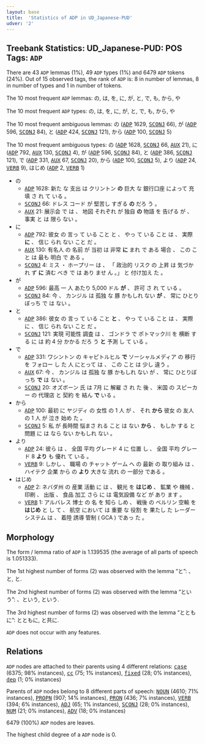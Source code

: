 ```yaml
---
layout: base
title:  'Statistics of ADP in UD_Japanese-PUD'
udver: '2'
---
```


## Treebank Statistics: UD_Japanese-PUD: POS Tags: `ADP`

There are 43 `ADP` lemmas (1%), 49 `ADP` types (1%) and 6479 `ADP` tokens (24%).
Out of 15 observed tags, the rank of `ADP` is: 8 in number of lemmas, 8 in number of types and 1 in number of tokens.

The 10 most frequent `ADP` lemmas: の, は, を, に, が, と, で, も, から, や

The 10 most frequent `ADP` types:  の, は, を, に, が, と, で, も, から, や

The 10 most frequent ambiguous lemmas: の (<tt><a href="ja_pud-pos-ADP.html">ADP</a></tt> 1629, <tt><a href="ja_pud-pos-SCONJ.html">SCONJ</a></tt> 66), が (<tt><a href="ja_pud-pos-ADP.html">ADP</a></tt> 596, <tt><a href="ja_pud-pos-SCONJ.html">SCONJ</a></tt> 84), と (<tt><a href="ja_pud-pos-ADP.html">ADP</a></tt> 424, <tt><a href="ja_pud-pos-SCONJ.html">SCONJ</a></tt> 121), から (<tt><a href="ja_pud-pos-ADP.html">ADP</a></tt> 100, <tt><a href="ja_pud-pos-SCONJ.html">SCONJ</a></tt> 5)

The 10 most frequent ambiguous types:  の (<tt><a href="ja_pud-pos-ADP.html">ADP</a></tt> 1628, <tt><a href="ja_pud-pos-SCONJ.html">SCONJ</a></tt> 66, <tt><a href="ja_pud-pos-AUX.html">AUX</a></tt> 21), に (<tt><a href="ja_pud-pos-ADP.html">ADP</a></tt> 792, <tt><a href="ja_pud-pos-AUX.html">AUX</a></tt> 130, <tt><a href="ja_pud-pos-SCONJ.html">SCONJ</a></tt> 4), が (<tt><a href="ja_pud-pos-ADP.html">ADP</a></tt> 596, <tt><a href="ja_pud-pos-SCONJ.html">SCONJ</a></tt> 84), と (<tt><a href="ja_pud-pos-ADP.html">ADP</a></tt> 386, <tt><a href="ja_pud-pos-SCONJ.html">SCONJ</a></tt> 121), で (<tt><a href="ja_pud-pos-ADP.html">ADP</a></tt> 331, <tt><a href="ja_pud-pos-AUX.html">AUX</a></tt> 67, <tt><a href="ja_pud-pos-SCONJ.html">SCONJ</a></tt> 20), から (<tt><a href="ja_pud-pos-ADP.html">ADP</a></tt> 100, <tt><a href="ja_pud-pos-SCONJ.html">SCONJ</a></tt> 5), より (<tt><a href="ja_pud-pos-ADP.html">ADP</a></tt> 24, <tt><a href="ja_pud-pos-VERB.html">VERB</a></tt> 9), はじめ (<tt><a href="ja_pud-pos-ADP.html">ADP</a></tt> 2, <tt><a href="ja_pud-pos-VERB.html">VERB</a></tt> 1)


* の
  * <tt><a href="ja_pud-pos-ADP.html">ADP</a></tt> 1628: 新た な 支出 は クリントン <b>の</b> 巨大 な 銀行口座 によって 充填 さ れ て いる 。
  * <tt><a href="ja_pud-pos-SCONJ.html">SCONJ</a></tt> 66: ドレス コード が 堅苦し すぎる <b>の</b> だろ う 。
  * <tt><a href="ja_pud-pos-AUX.html">AUX</a></tt> 21: 展示会 で は 、 地図 それぞれ が 独自 <b>の</b> 物語 を 告げる が 、 事実 と は 限ら ない 。
* に
  * <tt><a href="ja_pud-pos-ADP.html">ADP</a></tt> 792: 彼女 の 言っ て いる こと と 、 やっ て いる こと は 、 実際 <b>に</b> 、 信じ られ ない こと だ 。
  * <tt><a href="ja_pud-pos-AUX.html">AUX</a></tt> 130: 有名人 の 名前 が 当初 は 非常 <b>に</b> まれ で ある 場合 、 この こと は 最も 明白 で ある 。
  * <tt><a href="ja_pud-pos-SCONJ.html">SCONJ</a></tt> 4: ミス ・ ホープリー は 、 「 政治的 リスク の 上昇 は 気づか れ ず <b>に</b> 済む べき で は あり ませ ん 。」 と 付け加え た 。
* が
  * <tt><a href="ja_pud-pos-ADP.html">ADP</a></tt> 596: 最高 一 人 あたり 5,000 ドル <b>が</b> 、 許可 さ れ て いる 。
  * <tt><a href="ja_pud-pos-SCONJ.html">SCONJ</a></tt> 84: 今 、 カンジル は 孤独 な 豚 かもしれ ない <b>が</b> 、 常に ひとりぼっち で は ない 。
* と
  * <tt><a href="ja_pud-pos-ADP.html">ADP</a></tt> 386: 彼女 の 言っ て いる こと <b>と</b> 、 やっ て いる こと は 、 実際 に 、 信じ られ ない こと だ 。
  * <tt><a href="ja_pud-pos-SCONJ.html">SCONJ</a></tt> 121: 実現 可能性 調査 は 、 ゴンドラ で ポトマック川 を 横断 する に は 約 4 分 かかる だろ う <b>と</b> 予測 し て いる 。
* で
  * <tt><a href="ja_pud-pos-ADP.html">ADP</a></tt> 331: ワシントン の キャピトルヒル <b>で</b> ソーシャルメディア の 移行 を フォロー し た 人 にとって は 、 この こと は 少し 違う 。
  * <tt><a href="ja_pud-pos-AUX.html">AUX</a></tt> 67: 今 、 カンジル は 孤独 な 豚 かもしれ ない が 、 常に ひとりぼっち <b>で</b> は ない 。
  * <tt><a href="ja_pud-pos-SCONJ.html">SCONJ</a></tt> 20: オズボーン 氏 は 7月 に 解雇 さ れ た 後 、 米国 の スピーカー の 代理店 と 契約 を 結ん <b>で</b> いる 。
* から
  * <tt><a href="ja_pud-pos-ADP.html">ADP</a></tt> 100: 最初 に ヤジディ の 女性 の 1 人 が 、 それ <b>から</b> 彼女 の 友人 の 1 人 が 泣き 始め た 。
  * <tt><a href="ja_pud-pos-SCONJ.html">SCONJ</a></tt> 5: 私 が 長時間 悩まさ れる こと は ない <b>から</b> 、 もしか する と 問題 に は なら ない かもしれ ない 。
* より
  * <tt><a href="ja_pud-pos-ADP.html">ADP</a></tt> 24: 彼ら は 、 全国 平均 グレード 4 に 位置 し 、 全国 平均 グレード 8 <b>より</b> も 優れ て いる 。
  * <tt><a href="ja_pud-pos-VERB.html">VERB</a></tt> 9: しかし 、 職場 の チャット ゲーム へ の 最新 の 取り組み は 、 ハイテク 企業 から の <b>より</b> 大きな 流れ の 一部分 である 。
* はじめ
  * <tt><a href="ja_pud-pos-ADP.html">ADP</a></tt> 2: ネバダ州 の 産業 活動 に は 、 観光 を <b>はじめ</b> 、 鉱業 や 機械 、 印刷 、 出版 、 食品 加工 さら に は 電気設備 など が あり ます 。
  * <tt><a href="ja_pud-pos-VERB.html">VERB</a></tt> 1: アルバレス 博士 の 名 を 知ら しめ 、 戦後 の ベルリン 空輸 を <b>はじめ</b> と し て 、 航空 において は 重要 な 役割 を 果たし た レーダーシステム は 、 着陸 誘導 管制 ( GCA ) であっ た 。

## Morphology

The form / lemma ratio of `ADP` is 1.139535 (the average of all parts of speech is 1.051333).

The 1st highest number of forms (2) was observed with the lemma “と”: 、と, と.

The 2nd highest number of forms (2) was observed with the lemma “という”: 、という, という.

The 3rd highest number of forms (2) was observed with the lemma “とともに”: とともに, と共に.

`ADP` does not occur with any features.


## Relations

`ADP` nodes are attached to their parents using 4 different relations: <tt><a href="ja_pud-dep-case.html">case</a></tt> (6375; 98% instances), <tt><a href="ja_pud-dep-cc.html">cc</a></tt> (75; 1% instances), <tt><a href="ja_pud-dep-fixed.html">fixed</a></tt> (28; 0% instances), <tt><a href="ja_pud-dep-dep.html">dep</a></tt> (1; 0% instances)

Parents of `ADP` nodes belong to 8 different parts of speech: <tt><a href="ja_pud-pos-NOUN.html">NOUN</a></tt> (4610; 71% instances), <tt><a href="ja_pud-pos-PROPN.html">PROPN</a></tt> (907; 14% instances), <tt><a href="ja_pud-pos-PRON.html">PRON</a></tt> (436; 7% instances), <tt><a href="ja_pud-pos-VERB.html">VERB</a></tt> (394; 6% instances), <tt><a href="ja_pud-pos-ADJ.html">ADJ</a></tt> (65; 1% instances), <tt><a href="ja_pud-pos-SCONJ.html">SCONJ</a></tt> (28; 0% instances), <tt><a href="ja_pud-pos-NUM.html">NUM</a></tt> (21; 0% instances), <tt><a href="ja_pud-pos-ADV.html">ADV</a></tt> (18; 0% instances)

6479 (100%) `ADP` nodes are leaves.

The highest child degree of a `ADP` node is 0.

